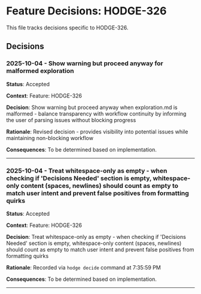 # Feature Decisions: HODGE-326

This file tracks decisions specific to HODGE-326.

## Decisions

<!-- Add your decisions below -->

### 2025-10-04 - Show warning but proceed anyway for malformed exploration

**Status**: Accepted

**Context**:
Feature: HODGE-326

**Decision**:
Show warning but proceed anyway when exploration.md is malformed - balance transparency with workflow continuity by informing the user of parsing issues without blocking progress

**Rationale**:
Revised decision - provides visibility into potential issues while maintaining non-blocking workflow

**Consequences**:
To be determined based on implementation.

---


### 2025-10-04 - Treat whitespace-only as empty - when checking if 'Decisions Needed' section is empty, whitespace-only content (spaces, newlines) should count as empty to match user intent and prevent false positives from formatting quirks

**Status**: Accepted

**Context**:
Feature: HODGE-326

**Decision**:
Treat whitespace-only as empty - when checking if 'Decisions Needed' section is empty, whitespace-only content (spaces, newlines) should count as empty to match user intent and prevent false positives from formatting quirks

**Rationale**:
Recorded via `hodge decide` command at 7:35:59 PM

**Consequences**:
To be determined based on implementation.

---


